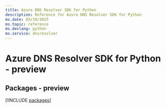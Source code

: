 ```yaml
---
title: Azure DNS Resolver SDK for Python
description: Reference for Azure DNS Resolver SDK for Python
ms.date: 03/19/2025
ms.topic: reference
ms.devlang: python
ms.service: dnsresolver
---
```

# Azure DNS Resolver SDK for Python - preview
## Packages - preview
[!INCLUDE [packages](dns-resolver-index.md)]